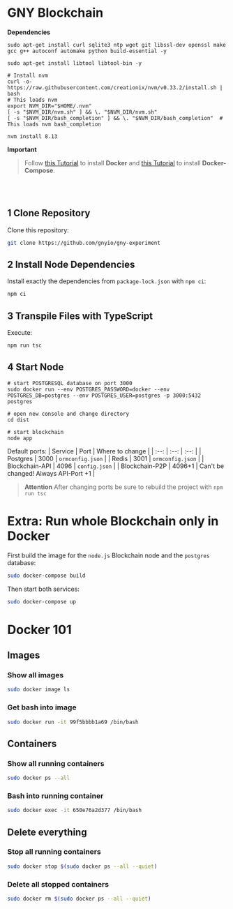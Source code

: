 # GNY Blockchain

__Dependencies__
```
sudo apt-get install curl sqlite3 ntp wget git libssl-dev openssl make gcc g++ autoconf automake python build-essential -y

sudo apt-get install libtool libtool-bin -y

# Install nvm
curl -o- https://raw.githubusercontent.com/creationix/nvm/v0.33.2/install.sh | bash
# This loads nvm
export NVM_DIR="$HOME/.nvm"
[ -s "$NVM_DIR/nvm.sh" ] && \. "$NVM_DIR/nvm.sh"
[ -s "$NVM_DIR/bash_completion" ] && \. "$NVM_DIR/bash_completion"  # This loads nvm bash_completion

nvm install 8.13
```
__Important__  
> Follow [this Tutorial](https://docs.docker.com/install/linux/docker-ce/ubuntu/) to install __Docker__ and [this Tutorial](https://docs.docker.com/compose/install/) to install __Docker-Compose__.

<br/>
<br/>

## 1 Clone Repository

Clone this repository:
```bash
git clone https://github.com/gnyio/gny-experiment
```

## 2 Install Node Dependencies

Install exactly the dependencies from `package-lock.json` with `npm ci`:
```bash
npm ci
```

## 3 Transpile Files with TypeScript

Execute:
```bash
npm run tsc
```

## 4 Start Node

```
# start POSTGRESQL database on port 3000
sudo docker run --env POSTGRES_PASSWORD=docker --env POSTGRES_DB=postgres --env POSTGRES_USER=postgres -p 3000:5432 postgres

# open new console and change directory
cd dist

# start blockchain
node app
```

Default ports:
| Service | Port | Where to change |
| :--: | :--: | :--: |
| Postgres | 3000 | `ormconfig.json` |
| Redis | 3001 | `ormconfig.json` |
| Blockchain-API | 4096 | `config.json` |
| Blockchain-P2P | 4096+1 | Can't be changed! Always API-Port +1 |

> __Attention__
> After changing ports be sure to rebuild the project with `npm run tsc`


# Extra: Run whole Blockchain only in Docker
First build the image for the `node.js` Blockchain node and the `postgres` database:
```bash
sudo docker-compose build
```

Then start both services:
```bash
sudo docker-compose up
```


# Docker 101

## Images
### Show all images
```bash
sudo docker image ls
```
### Get bash into image
```bash
sudo docker run -it 99f5bbbb1a69 /bin/bash
```

## Containers
### Show all running containers
```bash
sudo docker ps --all
```
### Bash into running container
```bash
sudo docker exec -it 650e76a2d377 /bin/bash
```

## Delete everything
### Stop all running containers
```bash
sudo docker stop $(sudo docker ps --all --quiet)
```

### Delete all stopped containers
```bash
sudo docker rm $(sudo docker ps --all --quiet)
```